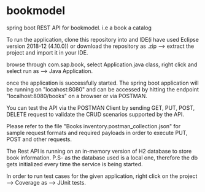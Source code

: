 # bookmodel
spring boot REST API for bookmodel. i.e a book a catalog


To run the application, clone this repository into and IDE(i have used Eclipse version 2018-12 (4.10.0)) or download the repository as .zip --> extract the project and import it in your IDE.

browse through com.sap.book, select Application.java class, right click and select run as --> Java Application.

once the application is successfully started. The spring boot application will be running on "locahost:8080" and can be accessed by hitting the endpoint "localhost:8080/books" on a browser or via POSTMAN.

You can test the API via the  POSTMAN Client by sending GET, PUT, POST, DELETE request to validate the CRUD scenarios supported by the API.

Please refer to the file "Books inventory.postman_collection.json" for sample request formats and required payloads in order to execute PUT, POST and other requests.

The Rest API is running on an in-memory version of H2 database to store book information. P.S- as the database used is a local one, therefore the db gets initialized every time the service is being started.

In order to run test cases for the given application, right click on the project --> Coverage as --> JUnit tests.
